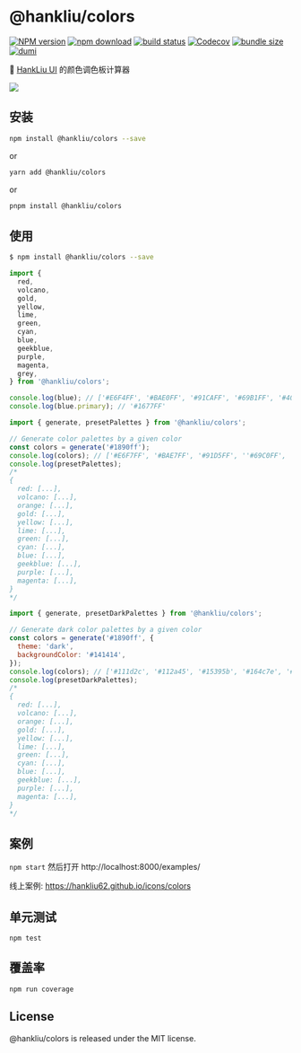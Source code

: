 # @hankliu/colors

[![NPM version][npm-image]][npm-url] [![npm download][download-image]][download-url] [![build status][github-actions-image]][github-actions-url] [![Codecov][codecov-image]][codecov-url] [![bundle size][bundlephobia-image]][bundlephobia-url] [![dumi][dumi-image]][dumi-url]

[npm-image]: http://img.shields.io/npm/v/@hankliu/colors.svg?style=flat-square
[npm-url]: https://www.npmjs.com/package/@hankliu/colors
[travis-image]: https://img.shields.io/travis/hankliu62/icons/master?style=flat-square
[github-actions-image]: https://github.com/hankliu62/icons/workflows/CI/badge.svg
[github-actions-url]: https://github.com/hankliu62/icons/actions
[codecov-image]: https://img.shields.io/codecov/c/github/hankliu62/icons/master.svg?style=flat-square
[codecov-url]: https://app.codecov.io/gh/hankliu62/icons
[download-image]: https://img.shields.io/npm/dm/@hankliu/colors.svg?style=flat-square
[download-url]: https://npmjs.org/package/@hankliu/colors
[bundlephobia-url]: https://bundlephobia.com/package/@hankliu/colors
[bundlephobia-image]: https://badgen.net/bundlephobia/minzip/@hankliu/colors
[dumi-url]: https://github.com/umijs/dumi
[dumi-image]: https://img.shields.io/badge/docs%20by-dumi-blue?style=flat-square

🎨 [HankLiu UI](https://hankliu62.github.io/hankliu-ui/index-cn) 的颜色调色板计算器

![](https://user-images.githubusercontent.com/507615/55726820-43e68400-5a43-11e9-8541-b0fc28b78f37.png)

## 安装

```bash
npm install @hankliu/colors --save
```

or

```bash
yarn add @hankliu/colors
```

or

```bash
pnpm install @hankliu/colors
```

## 使用

```bash
$ npm install @hankliu/colors --save
```

```js
import {
  red,
  volcano,
  gold,
  yellow,
  lime,
  green,
  cyan,
  blue,
  geekblue,
  purple,
  magenta,
  grey,
} from '@hankliu/colors';

console.log(blue); // ['#E6F4FF', '#BAE0FF', '#91CAFF', '#69B1FF', '#4096FF', '#1677FF', '#0958D9', '#003EB3', '#002C8C', '#001D66']
console.log(blue.primary); // '#1677FF'
```

```js
import { generate, presetPalettes } from '@hankliu/colors';

// Generate color palettes by a given color
const colors = generate('#1890ff');
console.log(colors); // ['#E6F7FF', '#BAE7FF', '#91D5FF', ''#69C0FF', '#40A9FF', '#1890FF', '#096DD9', '#0050B3', '#003A8C', '#002766']
console.log(presetPalettes);
/*
{
  red: [...],
  volcano: [...],
  orange: [...],
  gold: [...],
  yellow: [...],
  lime: [...],
  green: [...],
  cyan: [...],
  blue: [...],
  geekblue: [...],
  purple: [...],
  magenta: [...],
}
*/
```

```js
import { generate, presetDarkPalettes } from '@hankliu/colors';

// Generate dark color palettes by a given color
const colors = generate('#1890ff', {
  theme: 'dark',
  backgroundColor: '#141414',
});
console.log(colors); // ['#111d2c', '#112a45', '#15395b', '#164c7e', '#1765ad', '#177ddc', '#3c9ae8', '#65b7f3', '#8dcff8', '#b7e3fa']
console.log(presetDarkPalettes);
/*
{
  red: [...],
  volcano: [...],
  orange: [...],
  gold: [...],
  yellow: [...],
  lime: [...],
  green: [...],
  cyan: [...],
  blue: [...],
  geekblue: [...],
  purple: [...],
  magenta: [...],
}
*/
```

## 案例

`npm start` 然后打开 http://localhost:8000/examples/

线上案例: https://hankliu62.github.io/icons/colors

## 单元测试

```
npm test
```

## 覆盖率

```
npm run coverage
```

## License

@hankliu/colors is released under the MIT license.
